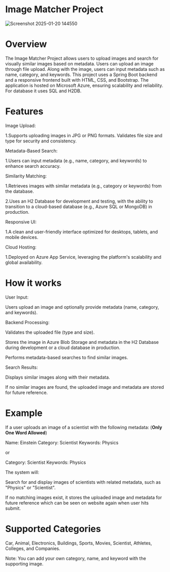 # Image Matcher Project

![Screenshot 2025-01-20 144550](https://github.com/user-attachments/assets/09fa8d84-4f99-4305-8d90-e088197dee34)


# Overview

The Image Matcher Project allows users to upload images and search for visually similar images based on metadata. Users can upload an image through file upload. Along with the image, users can input metadata such as name, category, and keywords. This project uses a Spring Boot backend and a responsive frontend built with HTML, CSS, and Bootstrap. The application is hosted on Microsoft Azure, ensuring scalability and reliability. For database it uses SQL and H2DB.


# Features

Image Upload:

 1.Supports uploading images in JPG or PNG formats.
Validates file size and type for security and consistency.

Metadata-Based Search:

1.Users can input metadata (e.g., name, category, and keywords) to enhance search accuracy.

Similarity Matching:

1.Retrieves images with similar metadata (e.g., category or keywords) from the database.

2.Uses an H2 Database for development and testing, with the ability to transition to a cloud-based database (e.g., Azure SQL or MongoDB) in production.

Responsive UI:

1.A clean and user-friendly interface optimized for desktops, tablets, and mobile devices.

Cloud Hosting:

1.Deployed on Azure App Service, leveraging the platform's scalability and global availability.

# How it works

User Input:

Users upload an image and optionally provide metadata (name, category, and keywords).

Backend Processing:

Validates the uploaded file (type and size).

Stores the image in Azure Blob Storage and metadata in the H2 Database during development or a cloud database in production.

Performs metadata-based searches to find similar images.

Search Results:

Displays similar images along with their metadata.

If no similar images are found, the uploaded image and metadata are stored for future reference.

# Example 

If a user uploads an image of a scientist with the following metadata:  (**Only One Word Allowed**)

Name: Einstein
Category: Scientist
Keywords: Physics

or 

Category: Scientist
Keywords: Physics

The system will:

Search for and display images of scientists with related metadata, such as "Physics" or "Scientist".

If no matching images exist, it stores the uploaded image and metadata for future reference which can be seen on website again when user hits submit.

# Supported Categories

Car,
Animal,
Electronics,
Buildings,
Sports,
Movies,
Scientist,
Athletes,
Colleges, and 
Companies.

Note: You can add your own category, name, and keyword with the supporting image.

